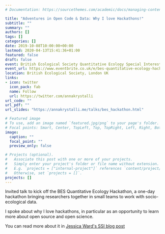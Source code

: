 ```yaml
---
# Documentation: https://sourcethemes.com/academic/docs/managing-content/

title: "Adventures in Open Code & Data: Why I love Hackathons!"
subtitle: ""
summary: ""
authors: []
tags: []
categories: []
date: 2019-10-08T10:00:00+00:00
lastmod: 2020-04-13T15:41:36+01:00
featured: false
draft: false
event: British Ecological Society Quantitative Ecology Special Interest Group Hackathon
event_url: https://www.eventbrite.co.uk/e/bes-quantitative-ecology-hackathon-tickets-65182749358#
location: British Ecological Society, London UK
links:
- icon: twitter
  icon_pack: fab
  name: Follow
  url: https://twitter.com/annakrystalli
url_code: ""
url_pdf: ""
url_slides: "https://annakrystalli.me/talks/bes_hackathon.html"

# Featured image
# To use, add an image named `featured.jpg/png` to your page's folder.
# Focal points: Smart, Center, TopLeft, Top, TopRight, Left, Right, BottomLeft, Bottom, BottomRight.
image:
  caption: ""
  focal_point: ""
  preview_only: false

# Projects (optional).
#   Associate this post with one or more of your projects.
#   Simply enter your project's folder or file name without extension.
#   E.g. `projects = ["internal-project"]` references `content/project/deep-learning/index.md`.
#   Otherwise, set `projects = []`.
projects: []
---
```



Invited talk to kick off the BES Quantitative Ecology Hackathon, a one-day hackathon bringing researchers together in small teams to work with socio-ecological data.

I spoke about why I love hackathons, in particular as an opportunity to learn more about open source and open science.

You can read more about it in [Jessica Ward's SSI blog post](https://www.software.ac.uk/blog/2019-11-19-quantitative-ecology-hackathon)